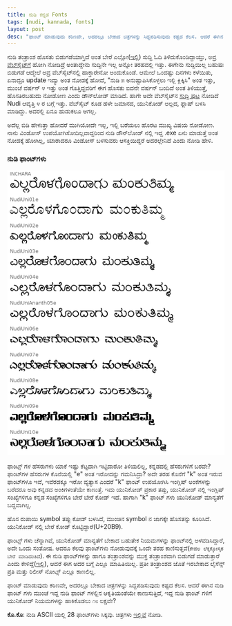 ```yaml
---
title: ನುಡಿ ಕನ್ನಡ Fonts
tags: [nudi, kannada, fonts]
layout: post
desc: "ಫಾಂಟ್ ಮಾಡುವುದು ಕಠಿಣವೇ, ಅದರಲ್ಲೂ ಬೇಕಾದ ಚಿತ್ರಗಳನ್ನು ಸಿದ್ದಪಡಿಸುವುದು ಕಷ್ಟದ ಕೆಲಸ. ಆದರೆ ಈಗಿನ ನುಡಿ ಫಾಂಟ್ ಗಳು ಮುಂಚೆ ಇದ್ದ ನುಡಿ ಫಾಂಟ್ ಗಳಲ್ಲಿನ ಆಕೃತಿಯಂತೆಯೇ ಕಾಣುಸುತ್ತಿದೆ, ಇದ್ದ ನುಡಿ ಫಾಂಟ್ ಗಳಿಗೆ ಯುನಿಕೋಡ್ ನಿಯಮಗಳನ್ನು ಹಾಕಿಕೊಡಲು ೧೮ ಲಕ್ಷವೇ? " 
---
```

ನುಡಿ ತಂತ್ರಾಂಶ ಹೊಸತು ಬಿಡುಗಡೆಯಾಗ್ತಿದೆ ಅಂತ ಬೇರೆ ಎಲ್ಲೋ([ಇಲ್ಲಿ](http://www.thehindu.com/todays-paper/tp-in-school/nudi-50-version-to-be-launched-on-tuesday/article4351830.ece)) ಸುದ್ದಿ ಓದಿ ತಿಳಿದುಕೊಂಡಿದ್ದಾಯ್ತು, ಅವ್ರ [ವೆಬ್&zwj;ಸೈಟ್&zwj;ಗೆ](http://www.kagapa.in/) ಹೋಗಿ ನೋಡಿದ್ರೆ ಅಂತಾದ್ದೇನು ಸುದ್ದಿನೇ ಇಲ್ಲ ಅನ್ನೋ ತರಹದಲ್ಲಿ ಇತ್ತು. ಈಗೇನು ಸುದ್ದಿಯಿಲ್ಲ ಬಹುಷಃ ಬಿಡುಗಡೆ ಆದ್ಮೇಲೆ ಅವ್ರ ವೆಬ್&zwj;ಸೈಟ್&zwj;ನಲ್ಲಿ ಹಾಕ್ತಾರೇನೋ ಅಂದುಕೊಂಡೆ. ಆಮೇಲೆ ಒಂದಷ್ಟು ದಿನಗಳು ಕಳೆಯಿತು, ಏನಾದ್ರೂ update ಇದ್ಯಾ ಅಂತ ನೋಡಕ್ಕೆ ಹೋದೆ, "ನುಡಿ ೫ ಅನುಷ್ಟಾಪಿಸಿಕೊಳ್ಳಲು ಇಲ್ಲಿ ಕ್ಲಿಕ್ಕಿಸಿ" ಅಂತ ಇತ್ತು, ಮುಂಚೆ ವರ್ಷನ್ ೪ ಇತ್ತು ಅಂತ ಗೊತ್ತಿದ್ದವರಿಗೆ ಈಗ ಹೊಸತು ಐದನೇ ವರ್ಷನ್ ಬಂದಿದೆ ಅಂತ ತಿಳಿಯುತ್ತೆ, ಹೊಸತಿರಬಹುದು ನೋಡೋಣ ಎಂದು ಡೌನ್&zwj;ಲೋಡ್ ಮಾಡಿದೆ. ಹಾಗೇ ಅದೇ ವೆಬ್&zwj;ಸೈಟ್&zwj;ನ [ಸುದ್ದಿ ಪುಟ](http://www.kagapa.in/suddhi.html) ನೋಡಿದೆ Nudi ಆವೃತ್ತಿ ೪ ರ ಬಗ್ಗೆ ಇತ್ತು. ವೆಬ್&zwj;ಸೈಟ್ ಕೂಡ ಹಳೇ ಜಮಾನದ, ಯುನಿಕೋಡ್ ಅಲ್ಲದ, ಫ್ಲಾಷ್ ಬಳಸಿ ಮಾಡಿದ್ದು. ಅದರಲ್ಲಿ ಏನೂ ಹುಡುಕಲೂ ಆಗಲ್ಲ.

ಅದೆಲ್ಲ ಬಿಡಿ ಹೇಳುತ್ತಾ ಹೋದರೆ ಮುಗಿಯೋದೇ ಇಲ್ಲ, ಇಲ್ಲಿ ಬರೆಯಲು ಹೊರಟ ಮುಖ್ಯ ವಿಷಯ ನೋಡೋಣ. ನಾನು ವಿಂಡೋಸ್ ಉಪಯೋಗಿಸೋದಿಲ್ಲವಾದ್ದರಿಂದ ನುಡಿ ಡೌನ್&zwj;ಲೋಡ್ ನಲ್ಲಿ ಇದ್ದ .exe ಏನು ಮಾಡುತ್ತೆ ಅಂತ ನೋಡಕ್ಕೆ ಹೋಗಿಲ್ಲ, ಯಾರಾದರೂ ವಿಂಡೋಸ್ ಬಳಸುವರು ಆಸಕ್ತಿಯಿದ್ದರೆ ಅದರಲ್ಲೇನಿದೆ ಎಂದು ನೋಡಿ ಹೇಳಿ.

### ನುಡಿ ಫಾಂಟ್&zwj;ಗಳು
![ನುಡಿ ಫಾಂಟ್ಸ್](/photo/nudi_fonts.png)

ಫಾಂಟ್ಸ್ ಗಳ ಹೆಸರುಗಳು ಯಾಕೆ ಇಷ್ಟು ಕೆಟ್ಟದಾಗಿ ಇಟ್ಟಿದಾರೋ ತಿಳಿಯಲಿಲ್ಲ, ಕನ್ನಡದಲ್ಲಿ ಹೆಸರುಗಳಿಗೆ ಬರವೇ? ಫಾಂಟ್&zwj;ಗಳ ಹೆಸರುಗಳ ಕೊನೆಯಲ್ಲಿ "e" ಅಂತ ಇರೋದನ್ನು ಗಮನಿಸಿದ್ರಾ? ಅದೇ ತರಹ ಕೊನೆಗೆ "k" ಅಂತ ಇರುವ ಫಾಂಟ್&zwj;ಗಳೂ ಇವೆ, ಇವೆರಡಕ್ಕೂ ಇರೋ ವ್ಯತ್ಯಾಸ ಎಂದರೆ "k" ಫಾಂಟ್ ಉಪಯೋಗಿಸಿ ಇಂಗ್ಲಿಷ್ ಅಂಕೆಗಳನ್ನು ಬರೆದರೂ ಅವು ಕನ್ನಡದ ಅಂಕಿಗಳಂತೆಯೇ ಕಾಣುತ್ತೆ. ಇದು ಯುನಿಕೋಡ್ ಪ್ರಕಾರ ತಪ್ಪು, ಯುನಿಕೋಡ್ ನಲ್ಲಿ ಇಂಗ್ಲಿಷ್ ಸಂಖ್ಯೆಗಳಿಗೂ ಕನ್ನಡ ಸಂಖ್ಯೆಗಳಿಗೂ ಬೇರೆ ಬೇರೆ ಕೋಡ್ ಇದೆ. ಹಾಗಾಗಿ "k" ಫಾಂಟ್ ಗಳು ಯುನಿಕೋಡ್ ಮಾನ್ಯತೆಗೆ ಬದ್ದವಾಗಿಲ್ಲ. 

ಹೊಸ ರುಪಾಯಿ symbol ತಪ್ಪು ಕೋಡ್ ಬಳಸಿದೆ, ಮುಂಚಿನ symbol ನ ಜಾಗಕ್ಕೇ ಹೊಸತನ್ನು ಕೂರಿಸಿದೆ. ಯುನಿಕೋಡ್ ನಲ್ಲಿ ಬೇರೆ ಕೋಡ್ ಕೊಟ್ಟಿದ್ದಾರೆ(U+20B9).

ಫಾಂಟ್ಸ್ ಗಳು ಚೆನ್ನಾಗಿವೆ, ಯುನಿಕೋಡ್ ಮಾನ್ಯತೆಗೆ ಬೇಕಾದ ಬಹುತೇಕ ನಿಯಮಗಳನ್ನು ಫಾಂಟ್&zwj;ನಲ್ಲಿ ಅಳವಡಿಸಿದ್ದಾರೆ, ಅದೇ ಒಂದು ಸಂತೋಷ. ಆದರೂ ಕೆಲವು ಫಾಂಟ್&zwj;ಗಳು ನೋಡುವುದಕ್ಕೆ ಒಂದೇ ತರಹ ಕಾಣಿಸುತ್ತವೆ(`ಕೇವಲ ಲೆಕ್ಕಕ್ಕೋಸ್ಕರ ಬೇರೆ ಮಾಡಿದಂತಿದೆ`). ಈ ನುಡಿ ಫಾಂಟ್&zwj;ಗಳನ್ನು ಹಾಗೂ ತಂತ್ರಾಂಶವನ್ನು ಮುಕ್ತ ತಂತ್ರಾಂಶವಾಗಿ ಬಿಡುಗಡೆ ಮಾಡುತ್ತಾರೆ ಎಂದು ಕೇಳಿದ್ದೆ([ಇಲ್ಲಿ](https://twitter.com/aravindavk/statuses/234366716875005955)), ಆದರೆ ಈಗ ಅದರ ಬಗ್ಗೆ ಎಲ್ಲೂ ಮಾಹಿತಿಯಿಲ್ಲ. ಪ್ರತೀ ತಂತ್ರಾಂಶದ ಜೊತೆ ಇರಬೇಕಾದ ಲೈಸೆನ್ಸ್ ಪ್ರತಿ ಮತ್ತು ರಿಲೀಸ್ ನೋಟ್ಸ್ ಎಲ್ಲೂ ಕಾಣಲಿಲ್ಲ. 

ಫಾಂಟ್ ಮಾಡುವುದು ಕಠಿಣವೇ, ಅದರಲ್ಲೂ ಬೇಕಾದ ಚಿತ್ರಗಳನ್ನು ಸಿದ್ದಪಡಿಸುವುದು ಕಷ್ಟದ ಕೆಲಸ. ಆದರೆ ಈಗಿನ ನುಡಿ ಫಾಂಟ್ ಗಳು ಮುಂಚೆ ಇದ್ದ ನುಡಿ ಫಾಂಟ್ ಗಳಲ್ಲಿನ ಆಕೃತಿಯಂತೆಯೇ ಕಾಣುಸುತ್ತಿದೆ, ಇದ್ದ ನುಡಿ ಫಾಂಟ್ ಗಳಿಗೆ ಯುನಿಕೋಡ್ ನಿಯಮಗಳನ್ನು ಹಾಕಿಕೊಡಲು `೧೮` ಲಕ್ಷವೇ? 

**ಕೊ.ಕೊ**: ನುಡಿ ASCII ಯಲ್ಲಿ 28 ಫಾಂಟ್&zwj;ಗಳು ಸಿಕ್ಕವು. ಚಿತ್ರಗಳು [ಇಲ್ಲಿವೆ](/photo/nudi_ascii_fonts.png) ನೋಡಿ. 

